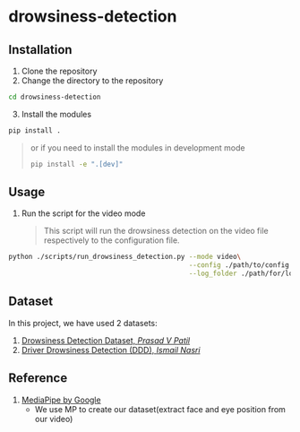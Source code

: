 # drowsiness-detection

## Installation

1. Clone the repository
2. Change the directory to the repository
```bash
cd drowsiness-detection
```
3. Install the modules
```bash
pip install .
```
> or if you need to install the modules in development mode
> ```bash
> pip install -e ".[dev]"
> ```

## Usage

1. Run the script for the video mode
    > This script will run the drowsiness detection on the video file
    respectively to the configuration file. 
```bash
python ./scripts/run_drowsiness_detection.py --mode video\
                                             --config ./path/to/config.yaml\
                                             --log_folder ./path/for/log_folder
```

## Dataset

In this project, we have used 2 datasets:

1. [Drowsiness Detection Dataset, *Prasad V Patil*](https://www.kaggle.com/datasets/prasadvpatil/mrl-dataset/data)
2. [Driver Drowsiness Detection (DDD), *Ismail Nasri*](https://www.kaggle.com/datasets/ismailnasri20/driver-drowsiness-dataset-ddd)

## Reference

1. [MediaPipe by Google](https://mediapipe-studio.webapps.google.com/studio/demo/face_detector)
    - We use MP to create our dataset(extract face and eye position from our video)
